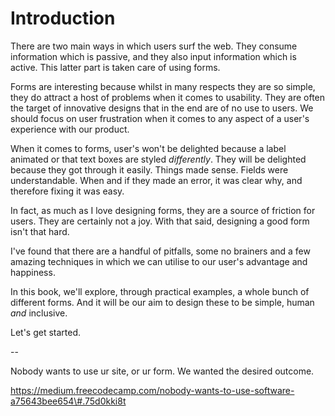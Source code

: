 # Introduction

There are two main ways in which users surf the web. They consume information which is passive, and they also input information which is active. This latter part is taken care of using forms.

Forms are interesting because whilst in many respects they are so simple, they do attract a host of problems when it comes to usability. They are often the target of innovative designs that in the end are of no use to users. We should focus on user frustration when it comes to any aspect of a user's experience with our product.

When it comes to forms, user's won't be delighted because a label animated or that text boxes are styled *differently*. They will be delighted because they got through it easily. Things made sense. Fields were understandable. When and if they made an error, it was clear why, and therefore fixing it was easy.

In fact, as much as I love designing forms, they are a source of friction for users. They are certainly not a joy. With that said, designing a good form isn't that hard.

I've found that there are a handful of pitfalls, some no brainers and a few amazing techniques in which we can utilise to our user's advantage and happiness.

In this book, we'll explore, through practical examples, a whole bunch of different forms. And it will be our aim to design these to be simple, human _and_ inclusive.

Let's get started.

--

Nobody wants to use ur site, or ur form. We wanted the desired outcome.

https://medium.freecodecamp.com/nobody-wants-to-use-software-a75643bee654\#.75d0kki8t

